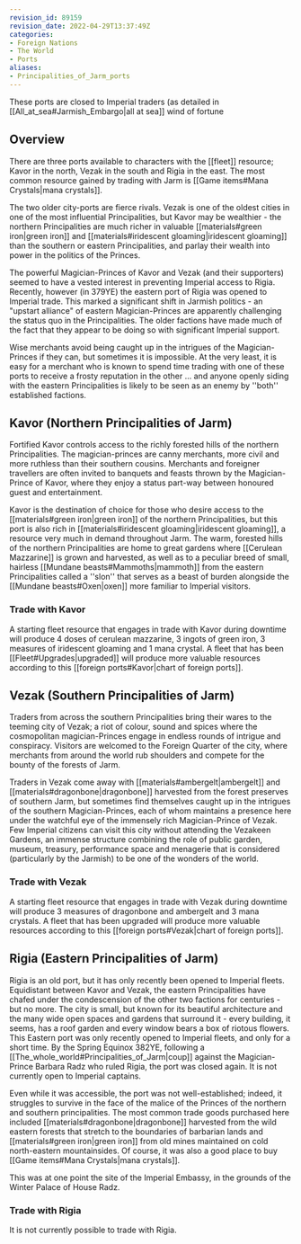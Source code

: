 ```yaml
---
revision_id: 89159
revision_date: 2022-04-29T13:37:49Z
categories:
- Foreign Nations
- The World
- Ports
aliases:
- Principalities_of_Jarm_ports
---
```


 These ports are closed to Imperial traders (as detailed in [[All_at_sea#Jarmish_Embargo|all at sea]] wind of fortune

## Overview
There are three ports available to characters with the [[fleet]] resource; Kavor in the north, Vezak in the south and Rigia in the east. The most common resource gained by trading with Jarm is [[Game items#Mana Crystals|mana crystals]]. 

The two older city-ports are fierce rivals. Vezak is one of the oldest cities in one of the most influential Principalities, but Kavor may be wealthier - the northern Principalities are much richer in valuable [[materials#green iron|green iron]] and [[materials#iridescent gloaming|iridescent gloaming]] than the southern or eastern Principalities, and parlay their wealth into power in the politics of the Princes. 

The powerful Magician-Princes of Kavor and Vezak (and their supporters) seemed to have a vested interest in preventing Imperial access to Rigia. Recently, however (in 379YE) the eastern port of Rigia was opened to Imperial trade. This marked a significant shift in Jarmish politics - an "upstart alliance" of eastern Magician-Princes are apparently challenging the status quo in the Principalities. The older factions have made much of the fact that they appear to be doing so with significant Imperial support.

Wise merchants avoid being caught up in the intrigues of the Magician-Princes if they can, but sometimes it is impossible. At the very least, it is easy for a merchant who is known to spend time trading with one of these ports to receive a frosty reputation in the other ... and anyone openly siding with the eastern Principalities is likely to be seen as an enemy by ''both'' established factions.

## Kavor (Northern Principalities of Jarm)
Fortified Kavor controls access to the richly forested hills of the northern Principalities. The magician-princes are canny merchants, more civil and more ruthless than their southern cousins. Merchants and foreigner travellers are often invited to banquets and feasts thrown by the Magician-Prince of Kavor, where they enjoy a status part-way between honoured guest and entertainment.

Kavor is the destination of choice for those who desire access to the [[materials#green iron|green iron]] of the northern Principalities, but this port is also rich in [[materials#iridescent gloaming|iridescent gloaming]], a resource very much in demand throughout Jarm. The warm, forested hills of the northern Principalities are home to great gardens where [[Cerulean Mazzarine]] is grown and harvested, as well as to a peculiar breed of small, hairless [[Mundane beasts#Mammoths|mammoth]] from the eastern Principalities called a ''slon'' that serves as a beast of burden alongside the [[Mundane beasts#Oxen|oxen]] more familiar to Imperial visitors.

### Trade with Kavor
A starting fleet resource that engages in trade with Kavor during downtime will produce 4 doses of cerulean mazzarine, 3 ingots of green iron, 3 measures of iridescent gloaming and 1 mana crystal. A fleet that has been [[Fleet#Upgrades|upgraded]] will produce more valuable resources according to this [[foreign ports#Kavor|chart of foreign ports]].

## Vezak (Southern Principalities of Jarm)
Traders from across the southern Principalities bring their wares to the teeming city of Vezak; a riot of colour, sound and spices where the cosmopolitan magician-Princes engage in endless rounds of intrigue and conspiracy. Visitors are welcomed to the Foreign Quarter of the city, where merchants from around the world rub shoulders and compete for the bounty of the forests of Jarm.

Traders in Vezak come away with [[materials#ambergelt|ambergelt]] and [[materials#dragonbone|dragonbone]] harvested from the forest preserves of southern Jarm, but sometimes find themselves caught up in the intrigues of the southern Magician-Princes, each of whom maintains a presence here under the watchful eye of the immensely rich Magician-Prince of Vezak. Few Imperial citizens can visit this city without attending the Vezakeen Gardens, an immense structure combining the role of public garden, museum, treasury, performance space and menagerie that is considered (particularly by the Jarmish) to be one of the wonders of the world.

### Trade with Vezak
A starting fleet resource that engages in trade with Vezak during downtime will produce 3 measures of dragonbone and ambergelt and 3 mana crystals. A fleet that has been upgraded will produce more valuable resources according to this [[foreign ports#Vezak|chart of foreign ports]].

## Rigia (Eastern Principalities of Jarm)
Rigia is an old port, but it has only recently been opened to Imperial fleets. Equidistant between Kavor and Vezak, the eastern Principalities have chafed under the condescension of the other two factions for centuries - but no more. The city is small, but known for its beautiful architecture and the many wide open spaces and gardens that surround it - every building, it seems, has a roof garden and every window bears a box of riotous flowers.
This Eastern port was only recently opened to Imperial fleets, and only for a short time. By the Spring Equinox 382YE, following a [[The_whole_world#Principalities_of_Jarm|coup]] against the Magician-Prince Barbara Radz who ruled Rigia, the port was closed again. It is not currently open to Imperial captains.

Even while it was accessible, the port was not well-established; indeed, it struggles to survive in the face of the malice of the Princes of the northern and southern principalities. The most common trade goods purchased here included [[materials#dragonbone|dragonbone]] harvested from the wild eastern forests that stretch to the boundaries of barbarian lands and [[materials#green iron|green iron]] from old mines maintained on cold north-eastern mountainsides. Of course, it was also a good place to buy [[Game items#Mana Crystals|mana crystals]].

This was at one point the site of the Imperial Embassy, in the grounds of the Winter Palace of House Radz.
### Trade with Rigia
It is not currently possible to trade with Rigia.



